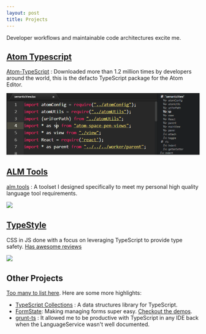 ```yaml
---
layout: post
title: Projects
---
```


Developer workflows and maintainable code architectures excite me.

## [Atom Typescript](https://atom.io/packages/atom-typescript)
[Atom-TypeScript](https://atom.io/packages/atom-typescript) : Downloaded more than 1.2 million times by developers around the world, this is the defacto TypeScript package for the Atom Editor.

<a href="https://atom.io/packages/atom-typescript"><img src="https://raw.githubusercontent.com/TypeStrong/atom-typescript-examples/master/screens/semanticView.png"/></a>

## [ALM Tools](http://alm-tools.github.io/)
[alm.tools](http://alm.tools/) : A toolset I designed specifically to meet my personal high quality language tool requirements.

<a href="http://alm.tools/"><img src="/img/typescriptbuilder.jpg"/></a>

## [TypeStyle](https://typestyle.github.io/)

CSS in JS done with a focus on leveraging TypeScript to provide type safety. [Has awesome reviews](https://typestyle.github.io/#/reviews)

<a href="https://typestyle.github.io/"><img src="https://typestyle.github.io/images/autocomplete.gif"/></a>

## Other Projects
[Too many to list here](https://github.com/basarat). Here are some more highlights:

* [TypeScript Collections](https://github.com/basarat/typescript-collections) : A data structures library for TypeScript.
* [FormState](https://formstate.github.io/): Making managing forms super easy. [Checkout the demos](https://formstate.github.io/demos/).
* [grunt-ts](https://github.com/typestrong/grunt-ts) : It allowed me to be productive with TypeScript in any IDE back when the LanguageService wasn't well documented.
